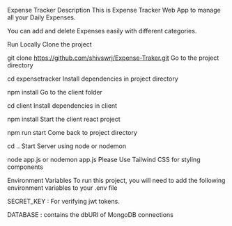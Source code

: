 Expense Tracker
Description
This is Expense Tracker Web App to manage all your Daily Expenses.

You can add and delete Expenses easily with different categories.

Run Locally
Clone the project

  git clone https://github.com/shivswrj/Expense-Traker.git
Go to the project directory

  cd expensetracker
Install dependencies in project directory

  npm install
Go to the client folder

  cd client
Install dependencies in client

  npm install
Start the client react project

  npm run start
Come back to project directory

  cd ..
Start Server using node or nodemon

  node app.js 
  or nodemon app.js
Please Use Tailwind CSS for styling components

Environment Variables
To run this project, you will need to add the following environment variables to your .env file

SECRET_KEY : For verifying jwt tokens.

DATABASE : contains the dbURI of MongoDB connections
